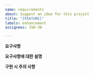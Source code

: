 ```yaml
---
name: requirements
about: Suggest an idea for this project
title: "[FEATURE]"
labels: enhancement
assignees: JSW-JW

---
```


**요구사항**

**요구사항에 대한 설명**

**구현 시 주의 사항**
